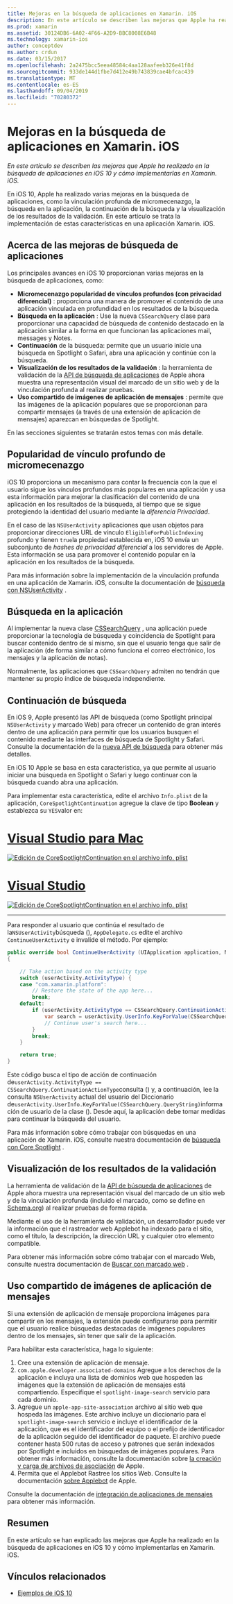 ```yaml
---
title: Mejoras en la búsqueda de aplicaciones en Xamarin. iOS
description: En este artículo se describen las mejoras que Apple ha realizado en la búsqueda de aplicaciones en iOS 10 y cómo implementarlas en Xamarin. iOS.
ms.prod: xamarin
ms.assetid: 30124DB6-6A02-4F66-A2D9-BBC8008E6B48
ms.technology: xamarin-ios
author: conceptdev
ms.author: crdun
ms.date: 03/15/2017
ms.openlocfilehash: 2a2475bcc5eea48584c4aa128aafeeb326e41f8d
ms.sourcegitcommit: 933de144d1fbe7d412e49b743839cae4bfcac439
ms.translationtype: MT
ms.contentlocale: es-ES
ms.lasthandoff: 09/04/2019
ms.locfileid: "70280372"
---
```

# <a name="app-search-enhancements-in-xamarinios"></a>Mejoras en la búsqueda de aplicaciones en Xamarin. iOS

_En este artículo se describen las mejoras que Apple ha realizado en la búsqueda de aplicaciones en iOS 10 y cómo implementarlas en Xamarin. iOS._

En iOS 10, Apple ha realizado varias mejoras en la búsqueda de aplicaciones, como la vinculación profunda de micromecenazgo, la búsqueda en la aplicación, la continuación de la búsqueda y la visualización de los resultados de la validación. En este artículo se trata la implementación de estas características en una aplicación Xamarin. iOS.

## <a name="about-app-search-enhancements"></a>Acerca de las mejoras de búsqueda de aplicaciones

Los principales avances en iOS 10 proporcionan varias mejoras en la búsqueda de aplicaciones, como:

- **Micromecenazgo popularidad de vínculos profundos (con privacidad diferencial)** : proporciona una manera de promover el contenido de una aplicación vinculada en profundidad en los resultados de la búsqueda.
- **Búsqueda en la aplicación** : Use la nueva `CSSearchQuery` clase para proporcionar una capacidad de búsqueda de contenido destacado en la aplicación similar a la forma en que funcionan las aplicaciones mail, messages y Notes.
- **Continuación** de la búsqueda: permite que un usuario inicie una búsqueda en Spotlight o Safari, abra una aplicación y continúe con la búsqueda.
- **Visualización de los resultados de la validación** : la herramienta de validación de la [API de búsqueda de aplicaciones](https://search.developer.apple.com/appsearch-validation-tool) de Apple ahora muestra una representación visual del marcado de un sitio web y de la vinculación profunda al realizar pruebas.
- **Uso compartido de imágenes de aplicación de mensajes** : permite que las imágenes de la aplicación populares que se proporcionan para compartir mensajes (a través de una extensión de aplicación de mensajes) aparezcan en búsquedas de Spotlight.

En las secciones siguientes se tratarán estos temas con más detalle.

## <a name="crowdsourced-deep-link-popularity"></a>Popularidad de vínculo profundo de micromecenazgo

iOS 10 proporciona un mecanismo para contar la frecuencia con la que el usuario sigue los vínculos profundos más populares en una aplicación y usa esta información para mejorar la clasificación del contenido de una aplicación en los resultados de la búsqueda, al tiempo que se sigue protegiendo la identidad del usuario mediante la *diferencia Privacidad*.

En el caso de las `NSUserActivity` aplicaciones que usan objetos para proporcionar direcciones URL de vínculo `EligibleForPublicIndexing` profundo y tienen `true`la propiedad establecida en, iOS 10 envía un subconjunto de *hashes de privacidad diferencial* a los servidores de Apple. Esta información se usa para promover el contenido popular en la aplicación en los resultados de la búsqueda.

Para más información sobre la implementación de la vinculación profunda en una aplicación de Xamarin. iOS, consulte la documentación de [búsqueda con NSUserActivity](~/ios/platform/search/nsuseractivity.md) .

## <a name="in-app-searching"></a>Búsqueda en la aplicación

Al implementar la nueva clase [CSSearchQuery](https://developer.apple.com/reference/corespotlight/cssearchquery) , una aplicación puede proporcionar la tecnología de búsqueda y coincidencia de Spotlight para buscar contenido dentro de sí mismo, sin que el usuario tenga que salir de la aplicación (de forma similar a cómo funciona el correo electrónico, los mensajes y la aplicación de notas).

Normalmente, las aplicaciones que `CSSearchQuery` admiten no tendrán que mantener su propio índice de búsqueda independiente.

## <a name="search-continuation"></a>Continuación de búsqueda

En iOS 9, Apple presentó las API de búsqueda (como Spotlight principal `NSUserActivity` y marcado Web) para ofrecer un contenido de gran interés dentro de una aplicación para permitir que los usuarios busquen el contenido mediante las interfaces de búsqueda de Spotlight y Safari. Consulte la documentación de la [nueva API de búsqueda](~/ios/platform/search/index.md) para obtener más detalles.

En iOS 10 Apple se basa en esta característica, ya que permite al usuario iniciar una búsqueda en Spotlight o Safari y luego continuar con la búsqueda cuando abra una aplicación.

Para implementar esta característica, edite el archivo `Info.plist` de la aplicación, `CoreSpotlightContinuation` agregue la clave de tipo **Boolean** y establezca su `YES`valor en:

# <a name="visual-studio-for-mactabmacos"></a>[Visual Studio para Mac](#tab/macos)

[![](app-search-enhancements-images/search01.png "Edición de CoreSpotlightContinuation en el archivo info. plist")](app-search-enhancements-images/search01.png#lightbox)

# <a name="visual-studiotabwindows"></a>[Visual Studio](#tab/windows)

[![](app-search-enhancements-images/searchw01.png "Edición de CoreSpotlightContinuation en el archivo info. plist")](app-search-enhancements-images/search01.png#lightbox)

-----

Para responder al usuario que continúa el resultado de la`NSUserActivity`búsqueda (), `AppDelegate.cs` edite el archivo `ContinueUserActivity` e invalide el método. Por ejemplo:

```csharp
public override bool ContinueUserActivity (UIApplication application, NSUserActivity userActivity, UIApplicationRestorationHandler completionHandler)
{

    // Take action based on the activity type
    switch (userActivity.ActivityType) {
    case "com.xamarin.platform":
        // Restore the state of the app here...
        break;
    default:
        if (userActivity.ActivityType == CSSearchQuery.ContinuationActionType) {
            var search = userActivity.UserInfo.KeyForValue(CSSearchQuery.QueryString);
            // Continue user's search here...
        }
        break;
    }

    return true;
}
```

Este código busca el tipo de acción de continuación de`userActivity.ActivityType == CSSearchQuery.ContinuationActionType`consulta () y, a continuación, lee la consulta `NSUserActivity` actual del usuario del Diccionario de`userActivity.UserInfo.KeyForValue(CSSearchQuery.QueryString)`información de usuario de la clase (). Desde aquí, la aplicación debe tomar medidas para continuar la búsqueda del usuario.

Para más información sobre cómo trabajar con búsquedas en una aplicación de Xamarin. iOS, consulte nuestra documentación de [búsqueda con Core Spotlight](~/ios/platform/search/corespotlight.md) .

## <a name="visualization-of-validation-results"></a>Visualización de los resultados de la validación

La herramienta de validación de la [API de búsqueda de aplicaciones](https://search.developer.apple.com/appsearch-validation-tool) de Apple ahora muestra una representación visual del marcado de un sitio web y de la vinculación profunda (incluido el marcado, como se define en [Schema.org](http://schema.org/)) al realizar pruebas de forma rápida.

Mediante el uso de la herramienta de validación, un desarrollador puede ver la información que el rastreador web Applebot ha indexado para el sitio, como el título, la descripción, la dirección URL y cualquier otro elemento compatible.

Para obtener más información sobre cómo trabajar con el marcado Web, consulte nuestra documentación de [Buscar con marcado web](~/ios/platform/search/web-markup.md) .

## <a name="message-app-image-sharing"></a>Uso compartido de imágenes de aplicación de mensajes

Si una extensión de aplicación de mensaje proporciona imágenes para compartir en los mensajes, la extensión puede configurarse para permitir que el usuario realice búsquedas destacadas de imágenes populares dentro de los mensajes, sin tener que salir de la aplicación.

Para habilitar esta característica, haga lo siguiente:

1. Cree una extensión de aplicación de mensaje.
2. `com.apple.developer.associated-domains` Agregue a los derechos de la aplicación e incluya una lista de dominios web que hospeden las imágenes que la extensión de aplicación de mensajes está compartiendo. Especifique el `spotlight-image-search` servicio para cada dominio.
3. Agregue un `apple-app-site-association` archivo al sitio web que hospeda las imágenes. Este archivo incluye un diccionario para el `spotlight-image-search` servicio e incluye el identificador de la aplicación, que es el identificador del equipo o el prefijo de identificador de la aplicación seguido del identificador de paquete. El archivo puede contener hasta 500 rutas de acceso y patrones que serán indexados por Spotlight e incluidos en búsquedas de imágenes populares. Para obtener más información, consulte la documentación sobre [la creación y carga de archivos de asociación](https://developer.apple.com/library/prerelease/content/documentation/General/Conceptual/AppSearch/UniversalLinks.html#//apple_ref/doc/uid/TP40016308-CH12-SW4) de Apple.
4. Permita que el Applebot Rastree los sitios Web. Consulte la documentación [sobre Applebot](https://support.apple.com/HT204683) de Apple.

Consulte la documentación de [integración de aplicaciones de mensajes](~/ios/platform/message-app-integration/index.md) para obtener más información.

## <a name="summary"></a>Resumen

En este artículo se han explicado las mejoras que Apple ha realizado en la búsqueda de aplicaciones en iOS 10 y cómo implementarlas en Xamarin. iOS.



## <a name="related-links"></a>Vínculos relacionados

- [Ejemplos de iOS 10](https://docs.microsoft.com/samples/browse/?products=xamarin&term=Xamarin.iOS+iOS10)
